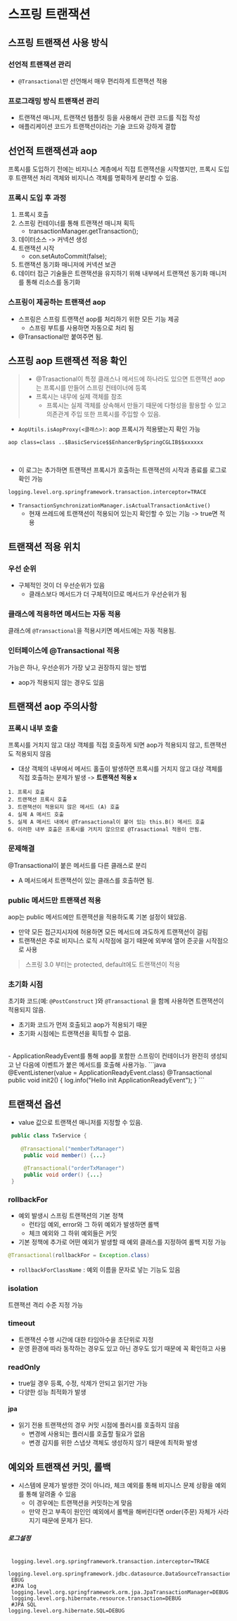 # 스프링 트랜잭션
## 스프링 트랜잭션 사용 방식
### 선언적 트랜잭션 관리
- `@Transactional`만 선언해서 매우 편리하게 트랜잭션 적용
### 프로그래밍 방식 트랜잭션 관리
- 트랜잭션 매니저, 트랜잭션 템플릿 등을 사용해서 관련 코드를 직접 작성
- 애플리케이션 코드가 트랜잭션이라는 기술 코드와 강하게 결합

## 선언적 트랜잭션과 aop
프록시를 도입하기 전에는 비지니스 계층에서 직접 트랜잭션을 시작했지만, 프록시 도입 후 트랜잭션 처리 객체와 비지니스 객체를 명확하게 분리할 수 있음.
### 프록시 도입 후 과정
1. 프록시 호출
2. 스프링 컨테이너를 통해 트랜잭션 매니져 획득
    - transactionManager.getTransaction();
3. 데이터소스 -> 커넥션 생성
4. 트랜잭션 시작
   - con.setAutoCommit(false);
5. 트랜잭션 동기화 매니저에 커넥션 보관
6. 데이터 접근 기술들은 트랜잭션을 유지하기 위해 내부에서 트랜잭션 동기화 매니저를 통해 리소스를 동기화

### 스프링이 제공하는 트랜잭션 aop
- 스프링은 스프링 트랜잭션 aop를 처리하기 위한 모든 기능 제공
  - 스프링 부트를 사용하면 자동으로 처리 됨
- @Transactional만 붙여주면 됨.

## 스프링 aop 트랜잭션 적용 확인

> - @Trasactional이 특정 클래스나 메서드에 하나라도 있으면 트랜잭션 aop는 프록시를 만들어 스프링 컨테이너에 등록
> - 프록시는 내무에 실제 객체를 참조
>    - 프록시는 실제 객체를 상속해서 만들기 때문에 다형성을 활용할 수 있고 의존관계 주입 또한 프록시를 주입할 수 있음.

- `AopUtils.isAopProxy(<클래스>)`: aop 프록시가 적용됐는지 확인 가능
```
aop class=class ..$BasicService$$EnhancerBySpringCGLIB$$xxxxxx
```
<br/>

- 이 로그는 추가하면 트랜잭션 프록시가 호출하는 트랜잭션의 시작과 종료를 로그로 확인 가능
```properties
logging.level.org.springframework.transaction.interceptor=TRACE
```

- `TransactionSynchronizationManager.isActualTransactionActive()`
  - 현재 쓰레드에 트랜잭션이 적용되어 있는지 확인할 수 있는 기능 -> true면 적용

## 트랜잭션 적용 위치
### 우선 순위
- 구체적인 것이 더 우선순위가 있음
    - 클래스보다 메서드가 더 구체적이므로 메서드가 우선순위가 됨
### 클래스에 적용하면 메서드는 자동 적용
클래스에 `@Transactional`을 적용시키면 메서드에는 자동 적용됨.
### 인터페이스에 @Transactional 적용
가능은 하나, 우선순위가 가장 낮고 권장하지 않는 방법
- aop가 적용되지 않는 경우도 있음

## 트랜잭션 aop 주의사항
### 프록시 내부 호출
프록시를 거치지 않고 대상 객체를 직접 호출하게 되면 aop가 적용되지 않고, 트랜잭션도 적용되지 않음
- 대상 객체의 내부에서 메서드 홀출이 발생하면 프록시를 거치지 않고 대상 객체를 직접 호출하는 문제가 발생 -> **트랜잭션 적용 x**
```
1. 프록시 호출
2. 트랜잭션 프록시 호출
3. 트랜잭션이 적용되지 않은 메서드 (A) 호출
4. 실제 A 메서드 호출
5. 실제 A 메서드 내에서 @Transactional이 붙어 있는 this.B() 메서드 호출
6. 이러한 내부 호출은 프록시를 거치지 않으므로 @Trasactional 적용이 안됨.

```
### 문제해결
@Transactional이 붙은 메서드를 다른 클래스로 분리
- A 메서드에서 트랜잭션이 있는 클래스를 호출하면 됨.

### public 메서드만 트랜잭션 적용
aop는 public 메서드에만 트랜잭션을 적용하도록 기본 설정이 돼있음.
- 만약 모든 접근지시자에 허용하면 모든 메서드에 과도하게 트랜잭션이 걸림
- 트랜잭션은 주로 비지니스 로직 시작점에 걸기 때문에 외부에 열어 준곳을 시작점으로 사용
> 스프링 3.0 부터는 protected, default에도 트랜잭션이 적용

### 초기화 시점
초기화 코드(예: `@PostConstruct` )와 `@Transactional` 을 함께 사용하면 트랜잭션이 적용되지 않음.
- 초기화 코드가 먼저 호출되고 aop가 적용되기 때문
- 초기화 시점에는 트랜잭션을 획득할 수 없음.
<br/>
- ApplicationReadyEvent를 통해 aop를 포함한 스프링이 컨테이너가 완전히 생성되고 난 다음에 이벤트가 붙은 메서드를 호출해 사용가능.
```java
@EventListener(value = ApplicationReadyEvent.class)
@Transactional
 public void init2() {
     log.info("Hello init ApplicationReadyEvent");
 }
```

## 트랜잭션 옵션
- value 값으로 트랜잭션 매니저를 지정할 수 있음.
```java
 public class TxService {
    
    @Transactional("memberTxManager")
     public void member() {...}
    
     @Transactional("orderTxManager")
     public void order() {...}
 }
```
### rollbackFor
- 예외 발생시 스프링 트랜잭션의 기본 정책
  - 런타임 예외, error와 그 하위 예외가 발생하면 롤백
  - 체크 예외와 그 하위 예외들은 커밋
- 기본 정책에 추가로 어떤 예외가 발생할 때 예외 클래스를 지정하여 롤백 지정 가능
```java
@Transactional(rollbackFor = Exception.class)
```
- `rollbackForClassName` : 예외 이름을 문자로 넣는 기능도 있음
### isolation
트랜잭션 격리 수준 지정 가능
### timeout
- 트랜잭션 수행 시간에 대한 타임아수을 초단위로 지정
- 운영 환경에 따라 동작하는 경우도 있고 아닌 경우도 있기 때문에 꼭 확인하고 사용

### readOnly
- true일 경우 등록, 수정, 삭제가 안되고 읽기만 가능
- 다양한 성능 최적화가 발생
#### jpa
- 읽기 전용 트랜잭션의 경우 커밋 시점에 플러시를 호출하지 않음
  - 변경에 사용되는 플러시를 호출할 필요가 없음
  - 변경 감지를 위한 스냅샷 객체도 생성하지 않기 때문에 최적화 발생

## 예외와 트랜잭션 커밋, 롤백
- 시스템에 문제가 발생한 것이 아니라, 체크 예외를 통해 비지니스 문제 상황을 예외를 통해 알려줄 수 있음
  - 이 경우에는 트랜잭션을 커밋하는게 맞음
  - 만약 잔고 부족이 원인인 예외에서 롤백을 해버린다면 order(주문) 자체가 사라지기 때문에 문제가 된다.

##### 로그설정
```properties

 logging.level.org.springframework.transaction.interceptor=TRACE
 logging.level.org.springframework.jdbc.datasource.DataSourceTransactionManager=D
 EBUG
 #JPA log
 logging.level.org.springframework.orm.jpa.JpaTransactionManager=DEBUG
 logging.level.org.hibernate.resource.transaction=DEBUG
 #JPA SQL
logging.level.org.hibernate.SQL=DEBUG
```